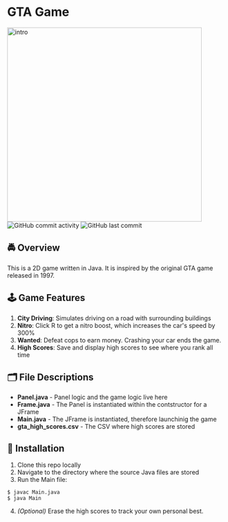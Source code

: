 # GTA Game
<img width="450" alt="intro" src="https://user-images.githubusercontent.com/31792170/181679196-c5b68d0f-0cf5-4039-873d-6f4d92e104ac.jpg">
<img alt="GitHub commit activity" src="https://img.shields.io/github/commit-activity/m/aaroncorona/GTA-Game">
<img alt="GitHub last commit" src="https://img.shields.io/github/last-commit/aaroncorona/GTA-Game">


## 🚔 Overview
This is a 2D game written in Java. It is inspired by the original GTA game released in 1997.


## 🕹️ Game Features
1. **City Driving**: Simulates driving on a road with surrounding buildings
2. **Nitro**: Click R to get a nitro boost, which increases the car's speed by 300%
3. **Wanted**: Defeat cops to earn money. Crashing your car ends the game.
4. **High Scores**: Save and display high scores to see where you rank all time


## 🗂️ File Descriptions
* **Panel.java** - Panel logic and the game logic live here
* **Frame.java** - The Panel is instantiated within the contstructor for a JFrame
* **Main.java** - The JFrame is instantiated, therefore launchinig the game
* **gta_high_scores.csv** - The CSV where high scores are stored


## 🚀 Installation
1. Clone this repo locally 
2. Navigate to the directory where the source Java files are stored
3. Run the Main file:
```
$ javac Main.java
$ java Main
```
4. *(Optional)* Erase the high scores to track your own personal best.



